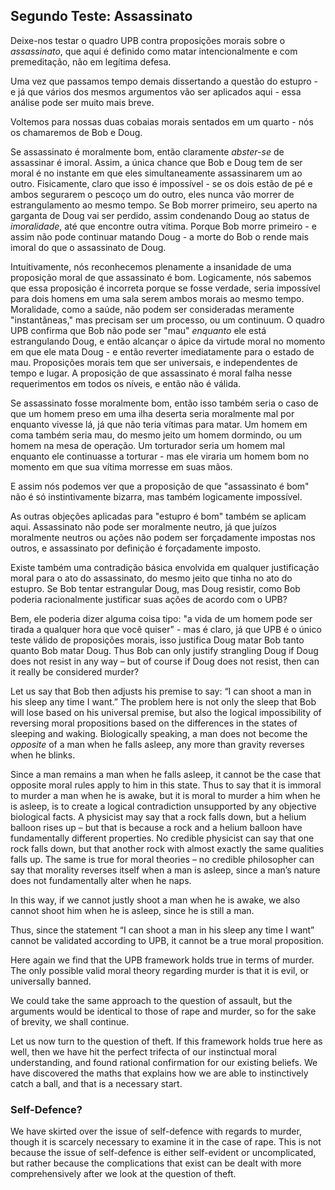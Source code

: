## Segundo Teste: Assassinato

Deixe-nos testar o quadro UPB contra proposições morais sobre o *assassinato*, que aqui é definido como matar intencionalmente e com premeditação, não em legítima defesa.

Uma vez que passamos tempo demais dissertando a questão do estupro - e já que vários dos mesmos argumentos vão ser aplicados aqui - essa análise pode ser muito mais breve.

Voltemos para nossas duas cobaias morais sentados em um quarto - nós os chamaremos de Bob e Doug.

Se assassinato é moralmente bom, então claramente *abster-se* de assassinar é imoral. Assim, a única chance que Bob e Doug tem de ser moral é no instante em que eles simultaneamente assassinarem um ao outro. Fisicamente, claro que isso é impossível - se os dois estão de pé e ambos segurarem o pescoço um do outro, eles nunca vão morrer de estrangulamento ao mesmo tempo. Se Bob morrer primeiro, seu aperto na garganta de Doug vai ser perdido, assim condenando Doug ao status de *imoralidade*, até que encontre outra vítima. Porque Bob morre primeiro - e assim não pode continuar matando Doug - a morte do Bob o rende mais imoral do que o assassinato de Doug.

Intuitivamente, nós reconhecemos plenamente a insanidade de uma proposição moral de que assassinato é bom. Logicamente, nós sabemos que essa proposição é incorreta porque se fosse verdade, seria impossível para dois homens em uma sala serem ambos morais ao mesmo tempo. Moralidade, como a saúde, não podem ser consideradas meramente "instantâneas," mas precisam ser um processo, ou um continuum. O quadro UPB confirma que Bob não pode ser "mau" *enquanto* ele está estrangulando Doug, e então alcançar o ápice da virtude moral no momento em que ele mata Doug - e então reverter imediatamente para o estado de mau. Proposições morais tem que ser universais, e independentes de tempo e lugar. A proposição de que assassinato é moral falha nesse requerimentos em todos os níveis, e então não é válida.

Se assassinato fosse moralmente bom, então isso também seria o caso de que um homem preso em uma ilha deserta seria moralmente mal por enquanto vivesse lá, já que não teria vítimas para matar. Um homem em coma também seria mau, do mesmo jeito um homem dormindo, ou um homem na mesa de operação. Um torturador seria um homem mal enquanto ele continuasse a torturar - mas ele viraria um homem bom no momento em que sua vítima morresse em suas mãos.

E assim nós podemos ver que a proposição de que "assassinato é bom" não é só instintivamente bizarra, mas também logicamente impossível.

As outras objeções aplicadas para "estupro é bom" também se aplicam aqui. Assassinato não pode ser moralmente neutro, já que juízos moralmente neutros ou ações não podem ser forçadamente impostas nos outros, e assassinato por definição é forçadamente imposto.

Existe também uma contradição básica envolvida em qualquer justificação moral para o ato do assassinato, do mesmo jeito que tinha no ato do estupro. Se Bob tentar estrangular Doug, mas Doug resistir, como Bob poderia racionalmente justificar suas ações de acordo com o UPB?

Bem, ele poderia dizer alguma coisa tipo: "a vida de um homem pode ser tirada a qualquer hora que você quiser" - mas é claro, já que UPB é o único teste válido de proposições morais, isso justifica Doug matar Bob tanto quanto Bob matar Doug. Thus Bob can only justify strangling Doug if Doug does not resist in any way – but of course if Doug does not resist, then can it really be considered murder?

Let us say that Bob then adjusts his premise to say: “I can shoot a man in his sleep any time I want.” The problem here is not only the sleep that Bob will lose based on his universal premise, but also the logical impossibility of reversing moral propositions based on the differences in the states of sleeping and waking. Biologically speaking, a man does not become the *opposite* of a man when he falls asleep, any more than gravity reverses when he blinks.

Since a man remains a man when he falls asleep, it cannot be the case that opposite moral rules apply to him in this state. Thus to say that it is immoral to murder a man when he is awake, but it is moral to murder a him when he is asleep, is to create a logical contradiction unsupported by any objective biological facts. A physicist may say that a rock falls down, but a helium balloon rises up – but that is because a rock and a helium balloon have fundamentally different properties. No credible physicist can say that one rock falls down, but that another rock with almost exactly the same qualities falls up. The same is true for moral theories – no credible philosopher can say that morality reverses itself when a man is asleep, since a man’s nature does not fundamentally alter when he naps.

In this way, if we cannot justly shoot a man when he is awake, we also cannot shoot him when he is asleep, since he is still a man.

Thus, since the statement “I can shoot a man in his sleep any time I want” cannot be validated according to UPB, it cannot be a true moral proposition.

Here again we find that the UPB framework holds true in terms of murder. The only possible valid moral theory regarding murder is that it is evil, or universally banned.

We could take the same approach to the question of assault, but the arguments would be identical to those of rape and murder, so for the sake of brevity, we shall continue.

Let us now turn to the question of theft. If this framework holds true here as well, then we have hit the perfect trifecta of our instinctual moral understanding, and found rational confirmation for our existing beliefs. We have discovered the maths that explains how we are able to instinctively catch a ball, and that is a necessary start.

### Self-Defence?

We have skirted over the issue of self-defence with regards to murder, though it is scarcely necessary to examine it in the case of rape. This is not because the issue of self-defence is either self-evident or uncomplicated, but rather because the complications that exist can be dealt with more comprehensively after we look at the question of theft.